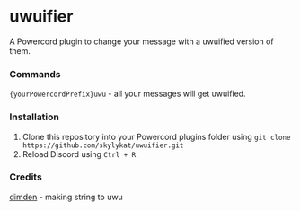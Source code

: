 # uwuifier
A Powercord plugin to change your message with a uwuified version of them.

### Commands
`{yourPowercordPrefix}uwu` - all your messages will get uwuified.

### Installation
1. Clone this repository into your Powercord plugins folder using `git clone https://github.com/skylykat/uwuifier.git`
2. Reload Discord using `Ctrl + R`

### Credits
[dimden](https://github.com/dimdenGD) - making string to uwu
